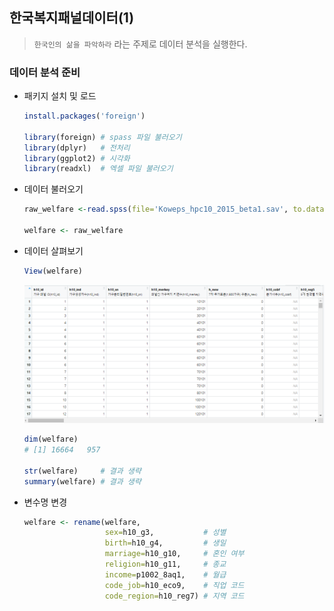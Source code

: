 ## 한국복지패널데이터(1)

> `한국인의 삶을 파악하라` 라는 주제로 데이터 분석을 실행한다.



### 데이터 분석 준비

* 패키지 설치 및 로드

  ```R
  install.packages('foreign') 
  
  library(foreign) # spass 파일 불러오기
  library(dplyr)   # 전처리
  library(ggplot2) # 시각화
  library(readxl)  # 엑셀 파일 불러오기
  ```



* 데이터 불러오기

  ```R
  raw_welfare <-read.spss(file='Koweps_hpc10_2015_beta1.sav', to.data.frame=T)
  
  welfare <- raw_welfare
  ```



* 데이터 살펴보기

  ```R
  View(welfare)
  ```

  ![image-20210715184115214](markdown-images/image-20210715184115214.png)

  ```R
  dim(welfare)
  # [1] 16664   957
  
  str(welfare)     # 결과 생략
  summary(welfare) # 결과 생략
  ```

  

* 변수명 변경

  ```R
  welfare <- rename(welfare,
                    sex=h10_g3,           # 성별     
                    birth=h10_g4,         # 생일 
                    marriage=h10_g10,     # 혼인 여부
                    religion=h10_g11,     # 종교
                    income=p1002_8aq1,    # 월급
                    code_job=h10_eco9,    # 직업 코드
                    code_region=h10_reg7) # 지역 코드
  ```

  

